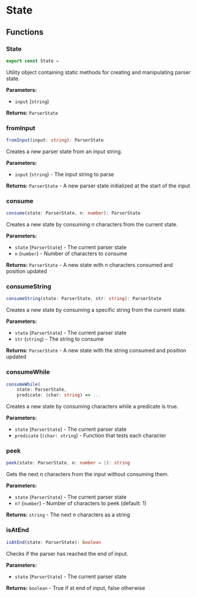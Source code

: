 # State

## Functions

### State

```typescript
export const State =
```

Utility object containing static methods for creating and manipulating parser state.

**Parameters:**

- `input` (`string`)

**Returns:** `ParserState`

### fromInput

```typescript
fromInput(input: string): ParserState
```

Creates a new parser state from an input string.

**Parameters:**

- `input` (`string`) - The input string to parse

**Returns:** `ParserState` - A new parser state initialized at the start of the input

### consume

```typescript
consume(state: ParserState, n: number): ParserState
```

Creates a new state by consuming n characters from the current state.

**Parameters:**

- `state` (`ParserState`) - The current parser state
- `n` (`number`) - Number of characters to consume

**Returns:** `ParserState` - A new state with n characters consumed and position updated

### consumeString

```typescript
consumeString(state: ParserState, str: string): ParserState
```

Creates a new state by consuming a specific string from the current state.

**Parameters:**

- `state` (`ParserState`) - The current parser state
- `str` (`string`) - The string to consume

**Returns:** `ParserState` - A new state with the string consumed and position updated

### consumeWhile

```typescript
consumeWhile(
    state: ParserState,
    predicate: (char: string) => ...
```

Creates a new state by consuming characters while a predicate is true.

**Parameters:**

- `state` (`ParserState`) - The current parser state
- `predicate` (`(char: string`) - Function that tests each character

### peek

```typescript
peek(state: ParserState, n: number = 1): string
```

Gets the next n characters from the input without consuming them.

**Parameters:**

- `state` (`ParserState`) - The current parser state
- `n?` (`number`) - Number of characters to peek (default: 1)

**Returns:** `string` - The next n characters as a string

### isAtEnd

```typescript
isAtEnd(state: ParserState): boolean
```

Checks if the parser has reached the end of input.

**Parameters:**

- `state` (`ParserState`) - The current parser state

**Returns:** `boolean` - True if at end of input, false otherwise

